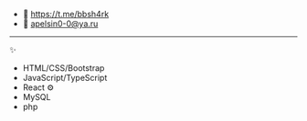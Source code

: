- 📩 https://t.me/bbsh4rk 
- 📩 apelsin0-0@ya.ru
______________________________
✨
- HTML/CSS/Bootstrap
- JavaScript/TypeScript
- React
⚙
- MySQL
- php
